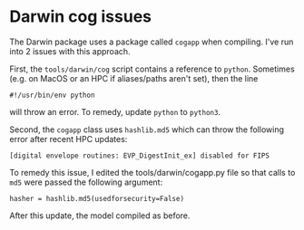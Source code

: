 # Darwin cog issues

The Darwin package uses a package called `cogapp` when compiling. I've run into 2 issues with this approach.

First, the `tools/darwin/cog` script contains a reference to `python`. Sometimes (e.g. on MacOS or an HPC if aliases/paths aren't set), then the line
```
#!/usr/bin/env python
```
will throw an error. To remedy, update `python` to `python3`.

Second, the `cogapp` class uses `hashlib.md5` which can throw the following error after recent HPC updates:
```
[digital envelope routines: EVP_DigestInit_ex] disabled for FIPS
```
To remedy this issue, I edited the tools/darwin/cogapp.py file so that calls to `md5` were passed the following argument:
```
hasher = hashlib.md5(usedforsecurity=False)
```
After this update, the model compiled as before.
